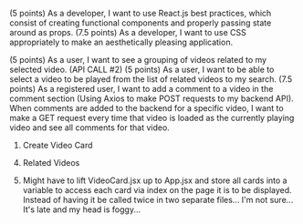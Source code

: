 <!-- (5 points) As a developer, I want to make good, consistent commits (at least 25 for the entire team for both the backend and frontend).  -->
<!-- (5 points) As a web designer, I want to create a wireframe for my application  -->
(5 points) As a developer, I want to use React.js best practices, which consist of creating functional components and properly passing state around as props. 
(7.5 points) As a developer, I want to use CSS appropriately to make an aesthetically pleasing application. 
<!-- (10 points) As a developer, I want to use Axios to make GET requests to the YouTube API to pull in video data.  -->
<!-- (5 points) As a user, I want to be able to search for YouTube videos and see a video related to my search populate my embedded video player. (API CALL #1)  -->
<!-- (5 points) As a user, I want to be able to play a YouTube video in the embedded video player (iframe HTML element).  -->
<!-- (5 points) As a user, I want to see the title and description of the currently playing video.  -->
(5 points) As a user, I want to see a grouping of videos related to my selected video. (API CALL #2) 
(5 points) As a user, I want to be able to select a video to be played from the list of related videos to my search. 
(7.5 points) As a registered user, I want to add a comment to a video in the comment section (Using Axios to make POST requests to my backend API). 
When comments are added to the backend for a specific video, I want to make a GET request every time that video is loaded as the currently playing video and see all comments for that video.


1) Create Video Card
    <!-- 1a) Show Video Image - DONE -->
    <!-- 1b) Show Video Title - DONE -->
    <!-- 1c) OnClick handler -->
    <!-- 1d) Send video id to video player via click -->

<!-- 2) Create onClick to navigate from Video Card to Video Page and play selected Video -->

<!-- 3) Create single I-Frame for Video player  -->

4) Related Videos

5) Might have to lift VideoCard.jsx up to App.jsx and store all cards into a variable to access each card via index on the page it is to be displayed. Instead of having it be called twice in two separate files... I'm not sure... It's late and my head is foggy...